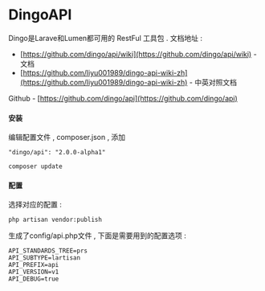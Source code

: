 # DingoAPI

Dingo是Larave和Lumen都可用的 RestFul 工具包 . 文档地址 :

* [https://github.com/dingo/api/wiki](https://github.com/dingo/api/wiki) - 文档
* [https://github.com/liyu001989/dingo-api-wiki-zh](https://github.com/liyu001989/dingo-api-wiki-zh) - 中英对照文档

Github - [https://github.com/dingo/api](https://github.com/dingo/api)

#### 安装

编辑配置文件 , composer.json , 添加

```
"dingo/api": "2.0.0-alpha1"
```

```
composer update
```

#### 配置

选择对应的配置 :

```
php artisan vendor:publish
```

生成了config/api.php文件 , 下面是需要用到的配置选项 :

```
API_STANDARDS_TREE=prs
API_SUBTYPE=lartisan
API_PREFIX=api
API_VERSION=v1
API_DEBUG=true
```



